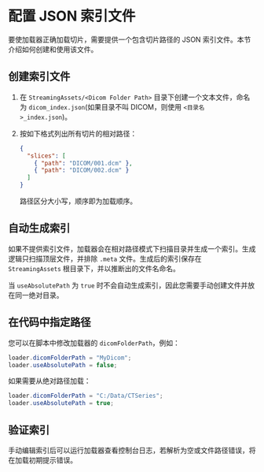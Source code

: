 # 配置 JSON 索引文件

要使加载器正确加载切片，需要提供一个包含切片路径的 JSON 索引文件。本节介绍如何创建和使用该文件。

## 创建索引文件

1. 在 `StreamingAssets/<Dicom Folder Path>` 目录下创建一个文本文件，命名为 `dicom_index.json`(如果目录不叫 DICOM，则使用 `<目录名>_index.json`)。
2. 按如下格式列出所有切片的相对路径：

   ```json
   {
     "slices": [
       { "path": "DICOM/001.dcm" },
       { "path": "DICOM/002.dcm" }
     ]
   }
   ```

   路径区分大小写，顺序即为加载顺序。

## 自动生成索引

如果不提供索引文件，加载器会在相对路径模式下扫描目录并生成一个索引。生成逻辑只扫描顶层文件，并排除 `.meta` 文件。生成后的索引保存在 `StreamingAssets` 根目录下，并以推断出的文件名命名。

当 `useAbsolutePath` 为 `true` 时不会自动生成索引，因此您需要手动创建文件并放在同一绝对目录。

## 在代码中指定路径

您可以在脚本中修改加载器的 `dicomFolderPath`，例如：

```csharp
loader.dicomFolderPath = "MyDicom";
loader.useAbsolutePath = false;
```

如果需要从绝对路径加载：

```csharp
loader.dicomFolderPath = "C:/Data/CTSeries";
loader.useAbsolutePath = true;
```

## 验证索引

手动编辑索引后可以运行加载器查看控制台日志，若解析为空或文件路径错误，将在加载初期提示错误。

